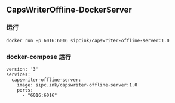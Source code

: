 ## CapsWriterOffline-DockerServer
### 运行
```docker
docker run -p 6016:6016 sipcink/capswriter-offline-server:1.0
```
### docker-compose 运行
```docker-compose
version: '3'
services:
  capswriter-offline-server:
    image: sipc.ink/capswriter-offline-server:1.0
    ports:
      - "6016:6016"
```